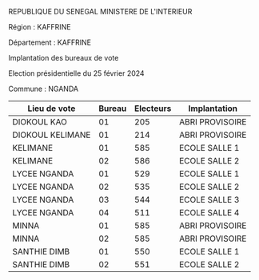 REPUBLIQUE DU SENEGAL MINISTERE DE L'INTERIEUR

Région : KAFFRINE

Département : KAFFRINE

Implantation des bureaux de vote

Election présidentielle du 25 février 2024

Commune : NGANDA

| Lieu de vote | Bureau | Electeurs | Implantation |
| - | - | - | - |
| DIOKOUL KAO | 01 | 205 | ABRI PROVISOIRE |
| DIOKOUL KELIMANE | 01 | 214 | ABRI PROVISOIRE |
| KELIMANE | 01 | 585 | ECOLE SALLE 1 |
| KELIMANE | 02 | 586 | ECOLE SALLE 2 |
| LYCEE NGANDA | 01 | 529 | ECOLE SALLE 1 |
| LYCEE NGANDA | 02 | 535 | ECOLE SALLE 2 |
| LYCEE NGANDA | 03 | 544 | ECOLE SALLE 3 |
| LYCEE NGANDA | 04 | 511 | ECOLE SALLE 4 |
| MINNA | 01 | 585 | ABRI PROVISOIRE |
| MINNA | 02 | 585 | ABRI PROVISOIRE |
| SANTHIE DIMB | 01 | 550 | ECOLE SALLE 1 |
| SANTHIE DIMB | 02 | 551 | ECOLE SALLE 2 |

<!-- PageNumber="11/11" -->
